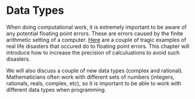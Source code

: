 # Data Types

When doing computational work, it is extremely important to be aware of any potential floating point errors. These are errors caused by the finite arithmetic setting of a computer. [Here](http://www-users.math.umn.edu/~arnold//455.f96/disasters.html) are a couple of tragic examples of real life disasters that occured do to floating point errors. This chapter will introduce how to increase the precision of calculuations to avoid such disasters.

We will also discuss a couple of new data types (complex and rational). Mathematicians often work with different sets of numbers (integers, rationals, reals, complex, etc), so it is important to be able to work with different data types when programming.  
